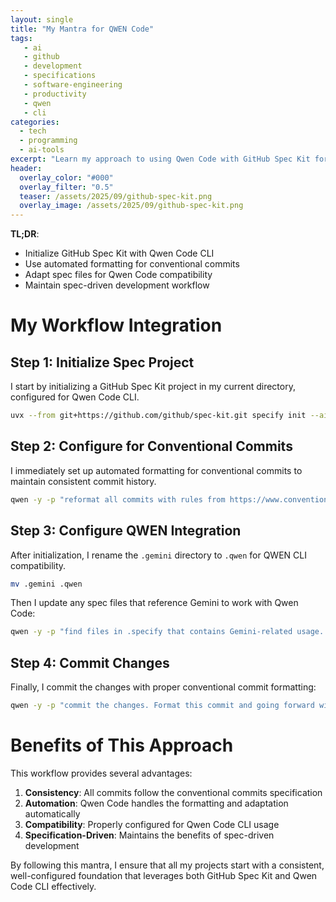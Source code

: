```yaml
---
layout: single
title: "My Mantra for QWEN Code"
tags:
   - ai
   - github
   - development
   - specifications
   - software-engineering
   - productivity
   - qwen
   - cli
categories:
  - tech
  - programming
  - ai-tools
excerpt: "Learn my approach to using Qwen Code with GitHub Spec Kit for spec-driven development. Discover workflows that combine specification management with AI-powered coding assistance for more efficient software projects."
header:
  overlay_color: "#000"
  overlay_filter: "0.5"
  teaser: /assets/2025/09/github-spec-kit.png
  overlay_image: /assets/2025/09/github-spec-kit.png
---
```


**TL;DR**:
- Initialize GitHub Spec Kit with Qwen Code CLI
- Use automated formatting for conventional commits
- Adapt spec files for Qwen Code compatibility
- Maintain spec-driven development workflow

# My Workflow Integration

## Step 1: Initialize Spec Project

I start by initializing a GitHub Spec Kit project in my current directory, configured for Qwen Code CLI.

```bash
uvx --from git+https://github.com/github/spec-kit.git specify init --ai gemini --script sh --here
```

## Step 2: Configure for Conventional Commits

I immediately set up automated formatting for conventional commits to maintain consistent commit history.

```bash
qwen -y -p "reformat all commits with rules from https://www.conventionalcommits.org/en/v1.0.0/#specification"
```

## Step 3: Configure QWEN Integration

After initialization, I rename the `.gemini` directory to `.qwen` for QWEN CLI compatibility.

```bash
mv .gemini .qwen
```

Then I update any spec files that reference Gemini to work with Qwen Code:

```bash
qwen -y -p "find files in .specify that contains Gemini-related usage. Copy the syntax and adapt it for Qwen Code. Strictly edit the files, add the syntax, and don't do anything else"
```

## Step 4: Commit Changes

Finally, I commit the changes with proper conventional commit formatting:

```bash
qwen -y -p "commit the changes. Format this commit and going forward with rules from https://www.conventionalcommits.org/en/v1.0.0/#specification"
```

# Benefits of This Approach

This workflow provides several advantages:

1. **Consistency**: All commits follow the conventional commits specification
2. **Automation**: Qwen Code handles the formatting and adaptation automatically
3. **Compatibility**: Properly configured for Qwen Code CLI usage
4. **Specification-Driven**: Maintains the benefits of spec-driven development

By following this mantra, I ensure that all my projects start with a consistent, well-configured foundation that leverages both GitHub Spec Kit and Qwen Code CLI effectively.
